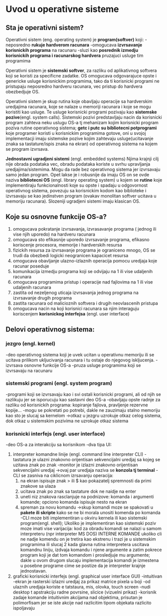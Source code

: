 # Uvod u operativne sisteme

## Sta je operativni sistem?

Operativni sistem (eng. operating system) je **program(softver)** koji:
-neposredno **rukuje hardverom racunara**
-omogucava **izvrsavanje korisnickih programa** na racunaru 
-sluzi kao **posrednik izmedju korisnickih programa i  racunarskog hardvera** pruzajuci usluge tim programima

Operativni sistem je **sistemski softver**, za razliku od aplikativnog softvera koji se koristi za specificne zadatke. OS omogucava odgovarajuce opste i genericke usluge korisnickim programima, tako da ti korisnicki programi ne pristupaju neposredno hardveru racunara, vec pristup do hardvera obezbedjuje OS.

Operativni sistem je skup rutina koje obavljaju operacije sa hardverskim uredjajima racunara, koje se nalaze u memoriji racunara i koje se mogu koristiti kao usluge. Te usluge korisnicki programi pozivaju kao **sistemske pozive**(engl. system calls). Sistemski pozivi predstavljaju nacin da korisnicki program zahteva neku uslugu OS-a tj mehanizam kojim korisnicki program poziva rutine operativnog sistema; **getc i putc su bibliotecni potprogrami** koje programer koristi u korisnickim programima gotove, oni u svojoj implementacji imaju sistemske pozive kojim zahtevaju usluge(ucitavanje znaka sa tastature/ispis znaka na ekran) od operativnog sistema na kojem se program izvrsava.

**Jednostavni ugradjeni sistemi** (engl. embedded systems) Njima krajnji cilj nije obrada podataka vec, obradu podataka koriste u svrhu upravljanja uredjajima/sistemima. Mogu da rade bez operativnog sistema jer izvrsavaju samo jedan program. Opet lakse je i robusnije da imaju OS on se ovde naziva **bibliotecni OS** (engl. library operating system) u kojem se **rutine** koje implementiraju funkcionalnosti koje su opste i spadaju u odgovornost operativnog sistema, povezuju sa korisnickim kodom kao biblioteke i izvrsavaju se kao jedinstven program (ovakav monolitan softver ucitava u memoriju racunara). Slozeniji ugradjeni sistemi imaju klasican OS.

## Koje su osnovne funkcije OS-a?

1) omogucava pokratanje izvrsavanja, izvrasavanje programa ( jednog ili vise njih uporedo) na hardveru racunara
2) omogucava sto efikasnije uporedo izvrsavanje programa, efikasno koriscenje procesora, memorije i hardverskih resursa
3) fizickih resursa za izvrsavanje programa je ograniceno mnogo, OS se trudi da obezbedi logicki neogranicen kapacicet resursa
4) omogucava obavljanje ulazno-izlaznih operacija pomocu uredjaja koje racunar poseduje
5) komunikacija izmedju programa koji se odvijaju na 1 ili vise udaljenih racunara
6) omogucava programima pristup i operacije nad fajlovima na 1 ili vise udaljenih racunara
7) zastita od nezeljenog uticaja izvrsavanja jednog programa na izvrsavanje drugih programa
8) zastita racunara od malicioznih softvera i drugih neovlascenih pristupa
9) omogucava nacin na koji korisnici racunara sa njim interaguju koriscenjem **korisnickog interfejsa** (engl. user interface)

## Delovi operativnog sistema:

### jezgro (engl. kernel)
-deo operativnog sistema koji je uvek ucitan u operativnu memoriju ili se ucitava prilikom ukljucivanja racunara i tu ostaje do njegovog iskljucenja.
-izvrsava osnovne funkcije OS-a 
-pruza usluge programima koji se izvrsavaju na racunaru
### sistemski programi (engl. system program)
-programi koji se izvrsavaju kao i svi ostali korisnicki programi, ali od njih se razlikuju jer se isporucuju kao sastavni deo OS-a
-obavljaju opste radnje za razliku od korisnickih programa: kopiranje fajlova, pravljenje rezervne kopije...
-mogu se pokretati po potrebi, dakle ne zauzimaju stalno memoriju kao sto je slucaj sa kernelom 
->otkaz u jezgru uzrokuje otkaz celog sistema, dok otkaz u sistemskim pozivima ne uzrokuje otkaz sistema
### korisnicki interfejs (engl. user interface)
-deo OS-a za interakciju sa korisnikom
-dva tipa UI:
1) interpreter komandne linije (engl. command line interpreter CLI)
   -tastatura je ulazni znakovno orijentisan sekvencijalni uredjaj sa kojeg se uzitava znak po znak
   -monitor je izlazni znakovno orijentisan sekvencijalni uredjaj
   ->ovaj par uredjaja naziva se **konzola tj terminal**
   -CLI se zasniva na ciklicnom izrsavanju operacija:
   1) na ekran ispisuje znak > ili $ kao pokazatelj spremnosti da primi znakove sa ulaza
   2) ucitava znak po znak sa tastature dok ne naidje na enter
   3) uneti niz znakova rasclanjuje na podnizove: komanda i argumenti komande; opciono komanda ispisuje nesto na ekran
   4) spreman za novu komandu
  ->skup komandi moze se spakovati u **pakete ili skripte** kako se ne bi morala unositi komenda po komanda
   -CLI moze biti implementiran u okviru kernela ili kao sistemski program(engl. shell);
   Ukoliko je implementiran kao sistemski poziv moze imati vise varijacija: kod za obradu komandi se nalazi u samom interpreteru (npr interpreter MS DOS) INTERNE KOMANDE ukoliko cli ne nadje komendu on je tretira kao ekstrenu i trazi je u sistemskim programima ili slucaj 2 kada glavna rutina interpretera uscitava komandnu liniju, izdvaja komandu i njene argumente a zatim pokrece program koji je dat tom komandom i prosledjuje mu argumente; dakle u ovom drugom slucaju implementacija komandi je izmestena u posebne programe cime se postize da je interpreter krajnje jednostavan.
3) graficki korisnicki interfejs (engl. graphical user interface GUI)
   -intuitivan
   -ekran je rasterski izlazni uredjaj za prikaz matrice pixela u boji
   -od ulaznih uredjaja koriste e tatstaura, mis, olovka, touch screen
   -nudi desktop t apstrakciju radne povrsine, slicice (vizuelni prikaz)
   -korisnik zadaje komande intuitivnim akcijama nad objektima, prisutan je polimorfisam jer se iste akcije nad razlicitim tipom objekata razlicito ispoljavaju













